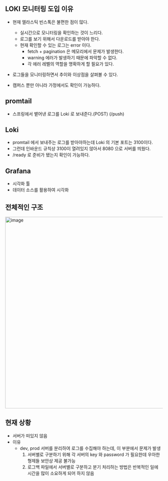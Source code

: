## LOKI 모니터링 도입 이유

- 현재 엘라스틱 빈스톡은 불편한 점이 많다.
    - 실시간으로 모니터링을 확인하는 것이 느리다.
    - 로그를 보기 위해서 다운로드를 받아야 한다.
    - 현재 확인할 수 있는 로그는 error 이다. 
        - fetch + pagination 은 메모리에서 문제가 발생한다.
        - warning 에러가 발생하기 때문에 파악할 수 없다.
        - 각 에러 레벨의 역할을 명확하게 할 필요가 있다.

- 로그들을 모니터링하면서 추이와 이상점을 살펴볼 수 있다.
- 캠퍼스 뿐만 아니라 가정에서도 확인이 가능하다.

## promtail

- 스프링에서 뱉어낸 로그를 Loki 로 보내준다.(POST) (/push)

## Loki

- promtail 에서 보내주는 로그를 받아야하는데 Loki 의 기본 포트는 3100이다.
- 그런데 인바운드 규칙상 3100이 열려있지 않아서 8080 으로 서버를 띄웠다.
- /ready 로 준비가 됐는지 확인이 가능하다.

## Grafana

- 시각화 툴
- 데이터 소스를 활용하여 시각화

## 전체적인 구조

<img width="613" alt="image" src="https://user-images.githubusercontent.com/42317507/201576651-84e6d48e-d67a-4cba-a3a5-32dacb6be9fc.png">

## 현재 상황

- 서버가 떠있지 않음
- 이유
    - dev, prod 서버를 분리하여 로그를 수집해야 하는데, 이 부분에서 문제가 발생
        1. 서버별로 구분하기 위해 각 서버의 key 와 password 가 필요한데 우아한 형제들 보안상 제공 불가능
        2. 로그백 파일에서 서버별로 구분하고 분기 처리하는 방법은 반복적인 일에 시간을 많이 소요하게 되어 하지 않음
